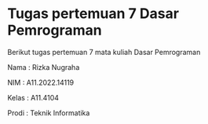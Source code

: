 # Tugas pertemuan 7 Dasar Pemrograman 

Berikut tugas pertemuan 7 mata kuliah Dasar Pemrograman 

Nama : Rizka Nugraha

NIM : A11.2022.14119

Kelas : A11.4104

Prodi : Teknik Informatika
